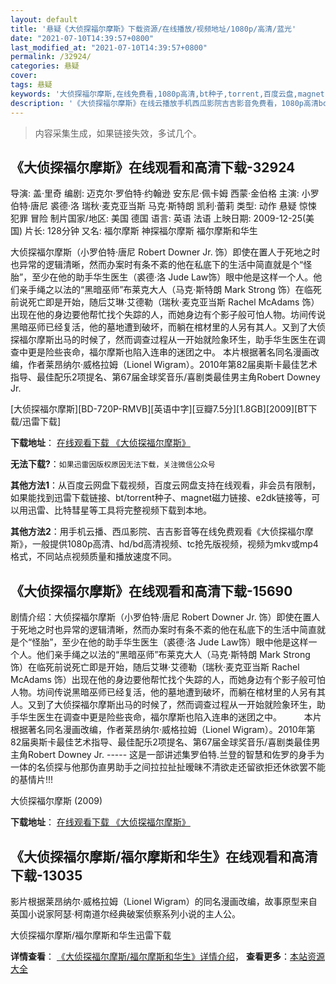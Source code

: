 ```yaml
---
layout: default
title: '悬疑《大侦探福尔摩斯》下载资源/在线播放/视频地址/1080p/高清/蓝光'
date: "2021-07-10T14:39:57+0800"
last_modified_at: "2021-07-10T14:39:57+0800"
permalink: /32924/
categories: 悬疑
cover:
tags: 悬疑
keywords: '大侦探福尔摩斯,在线免费看,1080p高清,bt种子,torrent,百度云盘,magnet,磁力链,迅雷下载资源'
description: '《大侦探福尔摩斯》在线云播放手机西瓜影院吉吉影音免费看，1080p高清bd/hd未删减完整版和tc抢先枪版，mkv/mp4格式，附带bt/torrent种子、magnet/磁力链、百度云盘、网盘资源迅雷下载链接'
---
```


>内容采集生成，如果链接失效，多试几个。


## 《大侦探福尔摩斯》在线观看和高清下载-32924

导演: 盖·里奇 编剧: 迈克尔·罗伯特·约翰逊 安东尼·佩卡姆 西蒙·金伯格 主演: 小罗伯特·唐尼 裘德·洛 瑞秋·麦克亚当斯 马克·斯特朗 凯利·蕾莉 类型: 动作 悬疑 惊悚 犯罪 冒险 制片国家/地区: 美国 德国 语言: 英语 法语 上映日期: 2009-12-25(美国) 片长: 128分钟 又名: 福尔摩斯 神探福尔摩斯 福尔摩斯和华生

大侦探福尔摩斯（小罗伯特·唐尼 Robert Downer Jr. 饰）即使在置人于死地之时也异常的逻辑清晰，然而办案时有条不紊的他在私底下的生活中简直就是个“怪胎”，至少在他的助手华生医生（裘德·洛 Jude Law饰）眼中他是这样一个人。他们亲手绳之以法的“黑暗巫师”布莱克大人（马克·斯特朗 Mark Strong 饰）在临死前说死亡即是开始，随后艾琳·艾德勒（瑞秋·麦克亚当斯 Rachel McAdams 饰）出现在他的身边要他帮忙找个失踪的人，而她身边有个影子般可怕人物。坊间传说黑暗巫师已经复活，他的墓地遭到破坏，而躺在棺材里的人另有其人。又到了大侦探福尔摩斯出马的时候了，然而调查过程从一开始就险象环生，助手华生医生在调查中更是险些丧命，福尔摩斯也陷入连串的迷团之中。 本片根据著名同名漫画改编，作者莱昂纳尔·威格拉姆（Lionel Wigram）。2010年第82届奥斯卡最佳艺术指导、最佳配乐2项提名、第67届金球奖音乐/喜剧类最佳男主角Robert Downey Jr.


[大侦探福尔摩斯][BD-720P-RMVB][英语中字][豆瓣7.5分][1.8GB][2009][BT下载/迅雷下载]

**下载地址**： [在线观看下载 《大侦探福尔摩斯》](https://www.btdx8.com/torrent/sherlock_holmes_2009.html) 


**无法下载?**：`如果迅雷因版权原因无法下载，关注微信公众号 `

**其他方法1**：从百度云网盘下载视频，百度云网盘支持在线观看，非会员有限制，如果能找到迅雷下载链接、bt/torrent种子、magnet磁力链接、e2dk链接等，可以用迅雷、比特彗星等工具将完整视频下载到本地。

**其他方法2**：用手机云播、西瓜影院、吉吉影音等在线免费观看《大侦探福尔摩斯》，一般提供1080p高清、hd/bd高清视频、tc抢先版视频，视频为mkv或mp4格式，不同站点视频质量和播放速度不同。


## 《大侦探福尔摩斯》在线观看和高清下载-15690

剧情介绍：大侦探福尔摩斯（小罗伯特·唐尼 Robert Downer Jr. 饰）即使在置人于死地之时也异常的逻辑清晰，然而办案时有条不紊的他在私底下的生活中简直就是个“怪胎”，至少在他的助手华生医生（裘德·洛 Jude Law饰）眼中他是这样一个人。他们亲手绳之以法的“黑暗巫师”布莱克大人（马克·斯特朗 Mark Strong 饰）在临死前说死亡即是开始，随后艾琳·艾德勒（瑞秋·麦克亚当斯 Rachel McAdams 饰）出现在他的身边要他帮忙找个失踪的人，而她身边有个影子般可怕人物。坊间传说黑暗巫师已经复活，他的墓地遭到破坏，而躺在棺材里的人另有其人。又到了大侦探福尔摩斯出马的时候了，然而调查过程从一开始就险象环生，助手华生医生在调查中更是险些丧命，福尔摩斯也陷入连串的迷团之中。  　　本片根据著名同名漫画改编，作者莱昂纳尔·威格拉姆（Lionel Wigram）。2010年第82届奥斯卡最佳艺术指导、最佳配乐2项提名、第67届金球奖音乐/喜剧类最佳男主角Robert Downey Jr. ----- 这是一部讲述集罗伯特.兰登的智慧和佐罗的身手为一体的名侦探与他那伪直男助手之间拉拉扯扯暧昧不清欲走还留欲拒还休欲罢不能的基情片!!!


大侦探福尔摩斯 (2009)

**下载地址**： [在线观看下载 《大侦探福尔摩斯》](https://www.btbtdy.me/btdy/dy4474.html) 


## 《大侦探福尔摩斯/福尔摩斯和华生》在线观看和高清下载-13035

影片根据莱昂纳尔·威格拉姆（Lionel Wigram）的同名漫画改编，故事原型来自英国小说家阿瑟·柯南道尔经典破案侦察系列小说的主人公。


大侦探福尔摩斯/福尔摩斯和华生迅雷下载

**详情查看**： [《大侦探福尔摩斯/福尔摩斯和华生》详情介绍](/movie/13035/)， **查看更多**：[本站资源大全](/movie/t/all/)

